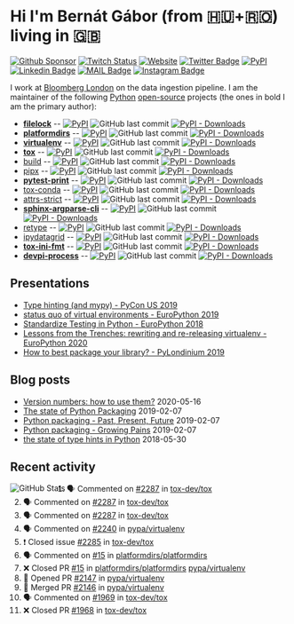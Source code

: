 # Hi I'm Bernát Gábor (from 🇭🇺+🇷🇴) living in 🇬🇧

[![Github Sponsor](https://img.shields.io/static/v1?label=Sponsor&message=%E2%9D%A4&logo=GitHub&link=https://github.com/sponsors/gaborbernat&style=flat-square)](https://github.com/sponsors/gaborbernat)
[![Twitch Status](https://img.shields.io/twitch/status/gaborbernat?style=flat-square)](https://www.twitch.tv/gaborbernat)
[![Website](https://img.shields.io/badge/-my%20blog@bernat.tech-191b1f?style=flat-square&labelColor=191b1f&logo=ghost&logoColor=white&link=https://www.bernat.tech/)](https://www.bernat.tech/)
[![Twitter Badge](https://img.shields.io/badge/-@gjbernat-1ca0f1?style=flat-square&labelColor=1ca0f1&logo=twitter&logoColor=white&link=https://twitter.com/gjbernat)](https://twitter.com/gjbernat)
[![PyPI](https://img.shields.io/badge/-gaborbernat-0073b7?style=flat-square&logo=Python&logoColor=white&link=https://pypi.org/user/gaborbernat/)](https://pypi.org/user/gaborbernat/)
[![Linkedin Badge](https://img.shields.io/badge/-gaborbernat-blue?style=flat-square&logo=Linkedin&logoColor=white&link=https://www.linkedin.com/in/gaborbernat/)](https://www.linkedin.com/in/gaborbernat/)
[![MAIL Badge](https://img.shields.io/badge/-gaborjbernat@gmail.com-c14438?style=flat-square&logo=Gmail&logoColor=white&link=mailto:gaborjbernat@gmail.com)](mailto:gaborjbernat@gmail.com)
[![Instagram Badge](https://img.shields.io/badge/-@gabor__bernat-845EC2?style=flat-square&labelColor=white&logo=Instagram&link=https://instagram.com/gabor_bernat/)](https://instagram.com/gabor_bernat)

I work at [Bloomberg London](https://www.techatbloomberg.com/) on the data ingestion pipeline. I am the maintainer of
the following [Python](https://www.python.org/) [open-source](https://en.wikipedia.org/wiki/Open_source) projects (the
ones in bold I am the primary author):

- [**filelock**](https://github.com/tox-dev/py-filelock) --
  [![PyPI](https://img.shields.io/pypi/v/filelock?style=flat-square)](https://pypi.org/project/filelock)
  ![GitHub last commit](https://img.shields.io/github/last-commit/tox-dev/py-filelock?logo=python&style=flat-square)
  [![PyPI - Downloads](https://img.shields.io/pypi/dm/filelock?style=flat-square)](https://pypistats.org/packages/filelock)
- [**platformdirs**](https://github.com/platformdirs/platformdirs) --
  [![PyPI](https://img.shields.io/pypi/v/platformdirs?style=flat-square)](https://pypi.org/project/platformdirs)
  ![GitHub last commit](https://img.shields.io/github/last-commit/platformdirs/platformdirs?logo=python&style=flat-square)
  [![PyPI - Downloads](https://img.shields.io/pypi/dm/platformdirs?style=flat-square)](https://pypistats.org/packages/platformdirs)
- [**virtualenv**](https://github.com/pypa/virtualenv) --
  [![PyPI](https://img.shields.io/pypi/v/virtualenv?style=flat-square)](https://pypi.org/project/virtualenv)
  ![GitHub last commit](https://img.shields.io/github/last-commit/pypa/virtualenv?logo=python&style=flat-square)
  [![PyPI - Downloads](https://img.shields.io/pypi/dm/virtualenv?style=flat-square)](https://pypistats.org/packages/virtualenv)
- [**tox**](https://github.com/tox-dev/tox) --
  [![PyPI](https://img.shields.io/pypi/v/tox?style=flat-square)](https://pypi.org/project/tox)
  ![GitHub last commit](https://img.shields.io/github/last-commit/tox-dev/tox?logo=python&style=flat-square)
  [![PyPI - Downloads](https://img.shields.io/pypi/dm/tox?style=flat-square)](https://pypistats.org/packages/tox)
- [build](https://github.com/pypa/build) --
  [![PyPI](https://img.shields.io/pypi/v/build?style=flat-square)](https://pypi.org/project/build)
  ![GitHub last commit](https://img.shields.io/github/last-commit/pypa/build?logo=python&style=flat-square)
  [![PyPI - Downloads](https://img.shields.io/pypi/dm/build?style=flat-square)](https://pypistats.org/packages/build)
- [pipx](https://github.com/pipxproject/pipx) --
  [![PyPI](https://img.shields.io/pypi/v/pipx?style=flat-square)](https://pypi.org/project/pipx)
  ![GitHub last commit](https://img.shields.io/github/last-commit/pipxproject/pipx?logo=python&style=flat-square)
  [![PyPI - Downloads](https://img.shields.io/pypi/dm/pipx?style=flat-square)](https://pypistats.org/packages/pipx)
- [**pytest-print**](https://github.com/pytest-dev/pytest-print) --
  [![PyPI](https://img.shields.io/pypi/v/pytest-print?style=flat-square)](https://pypi.org/project/pytest-print)
  ![GitHub last commit](https://img.shields.io/github/last-commit/pytest-dev/pytest-print?logo=python&style=flat-square)
  [![PyPI - Downloads](https://img.shields.io/pypi/dm/pytest-print?style=flat-square)](https://pypistats.org/packages/pytest-print)
- [tox-conda](https://github.com/tox-dev/tox-conda) --
  [![PyPI](https://img.shields.io/pypi/v/tox-conda?style=flat-square)](https://pypi.org/project/tox-conda)
  ![GitHub last commit](https://img.shields.io/github/last-commit/tox-dev/tox-conda?logo=python&style=flat-square)
  [![PyPI - Downloads](https://img.shields.io/pypi/dm/tox-conda?style=flat-square)](https://pypistats.org/packages/tox-conda)
- [attrs-strict](https://github.com/bloomberg/attrs-strict) --
  [![PyPI](https://img.shields.io/pypi/v/attrs-strict?style=flat-square)](https://pypi.org/project/attrs-strict)
  ![GitHub last commit](https://img.shields.io/github/last-commit/bloomberg/attrs-strict?logo=python&style=flat-square)
  [![PyPI - Downloads](https://img.shields.io/pypi/dm/attrs-strict?style=flat-square)](https://pypistats.org/packages/attrs-strict)
- [**sphinx-argparse-cli**](https://github.com/gaborbernat/sphinx-argparse-cli) --
  [![PyPI](https://img.shields.io/pypi/v/sphinx-argparse-cli?style=flat-square)](https://pypi.org/project/sphinx-argparse-cli)
  ![GitHub last commit](https://img.shields.io/github/last-commit/gaborbernat/sphinx-argparse-cli?logo=python&style=flat-square)
  [![PyPI - Downloads](https://img.shields.io/pypi/dm/sphinx-argparse-cli?style=flat-square)](https://pypistats.org/packages/sphinx-argparse-cli)
- [retype](https://github.com/ambv/retype) --
  [![PyPI](https://img.shields.io/pypi/v/retype?style=flat-square)](https://pypi.org/project/retype)
  ![GitHub last commit](https://img.shields.io/github/last-commit/ambv/retype?logo=python&style=flat-square)
  [![PyPI - Downloads](https://img.shields.io/pypi/dm/retype?style=flat-square)](https://pypistats.org/packages/retype)
- [ipydatagrid](https://github.com/bloomberg/ipydatagrid) --
  [![PyPI](https://img.shields.io/pypi/v/ipydatagrid?style=flat-square)](https://pypi.org/project/ipydatagrid)
  ![GitHub last commit](https://img.shields.io/github/last-commit/bloomberg/ipydatagrid?logo=python&style=flat-square)
  [![PyPI - Downloads](https://img.shields.io/pypi/dm/ipydatagrid?style=flat-square)](https://pypistats.org/packages/ipydatagrid)
- [**tox-ini-fmt**](https://github.com/tox-dev/tox-ini-fmt) --
  [![PyPI](https://img.shields.io/pypi/v/tox-ini-fmt?style=flat-square)](https://pypi.org/project/tox-ini-fmt)
  ![GitHub last commit](https://img.shields.io/github/last-commit/tox-dev/tox-ini-fmt?logo=python&style=flat-square)
  [![PyPI - Downloads](https://img.shields.io/pypi/dm/tox-ini-fmt?style=flat-square)](https://pypistats.org/packages/tox-ini-fmt)
- [**devpi-process**](https://github.com/gaborbernat/devpi-process) --
  [![PyPI](https://img.shields.io/pypi/v/devpi-process?style=flat-square)](https://pypi.org/project/devpi-process)
  ![GitHub last commit](https://img.shields.io/github/last-commit/gaborbernat/devpi-process?logo=python&style=flat-square)
  [![PyPI - Downloads](https://img.shields.io/pypi/dm/devpi-process?style=flat-square)](https://pypistats.org/packages/devpi-process)


## Presentations

- [Type hinting (and mypy) - PyCon US 2019](https://www.youtube.com/watch?v=hTrjTAPnA_k)
- [status quo of virtual environments - EuroPython 2019](https://www.youtube.com/watch?v=o1Vue9CWRxU)
- [Standardize Testing in Python - EuroPython 2018](https://www.youtube.com/watch?v=SFqna5ilqig)
- [Lessons from the Trenches: rewriting and re-releasing virtualenv - EuroPython 2020](https://www.youtube.com/watch?v=l9A0a8qZgOs)
- [How to best package your library? - PyLondinium 2019](https://youtu.be/OSnRl8yF9a4)

## Blog posts

- [Version numbers: how to use them?](https://www.bernat.tech/posts/version-numbers/) 2020-05-16
- [The state of Python Packaging](https://www.bernat.tech/posts/pep-517-and-python-packaging/) 2019-02-07
- [Python packaging - Past, Present, Future](https://www.bernat.tech/posts/pep-517-518/) 2019-02-07
- [Python packaging - Growing Pains](https://www.bernat.tech/posts/growing-pain/) 2019-02-07
- [the state of type hints in Python](https://www.bernat.tech/posts/the-state-of-type-hints-in-python/) 2018-05-30

## Recent activity

<img align="left" alt="GitHub Stats" src="https://github-readme-stats.vercel.app/api?username=gaborbernat&show_icons=true&hide_border=true" />

<!--START_SECTION:activity-->

1. 🗣 Commented on [#2287](https://github.com/tox-dev/tox/issues/2287) in [tox-dev/tox](https://github.com/tox-dev/tox)
2. 🗣 Commented on [#2287](https://github.com/tox-dev/tox/issues/2287) in [tox-dev/tox](https://github.com/tox-dev/tox)
3. 🗣 Commented on [#2287](https://github.com/tox-dev/tox/issues/2287) in [tox-dev/tox](https://github.com/tox-dev/tox)
4. 🗣 Commented on [#2240](https://github.com/pypa/virtualenv/issues/2240) in [pypa/virtualenv](https://github.com/pypa/virtualenv)
5. ❗️ Closed issue [#2285](https://github.com/tox-dev/tox/issues/2285) in [tox-dev/tox](https://github.com/tox-dev/tox)
4. 🗣 Commented on [#15](https://github.com/platformdirs/platformdirs/issues/15) in
   [platformdirs/platformdirs](https://github.com/platformdirs/platformdirs)
5. ❌ Closed PR [#15](https://github.com/platformdirs/platformdirs/pull/15) in
   [platformdirs/platformdirs](https://github.com/platformdirs/platformdirs)
   [pypa/virtualenv](https://github.com/pypa/virtualenv)
6. 💪 Opened PR [#2147](https://github.com/pypa/virtualenv/pull/2147) in
   [pypa/virtualenv](https://github.com/pypa/virtualenv)
7. 🎉 Merged PR [#2146](https://github.com/pypa/virtualenv/pull/2146) in
   [pypa/virtualenv](https://github.com/pypa/virtualenv)
8. 🗣 Commented on [#1969](https://github.com/tox-dev/tox/issues/1969) in [tox-dev/tox](https://github.com/tox-dev/tox)
9. ❌ Closed PR [#1968](https://github.com/tox-dev/tox/pull/1968) in [tox-dev/tox](https://github.com/tox-dev/tox)
   <!--END_SECTION:activity-->
